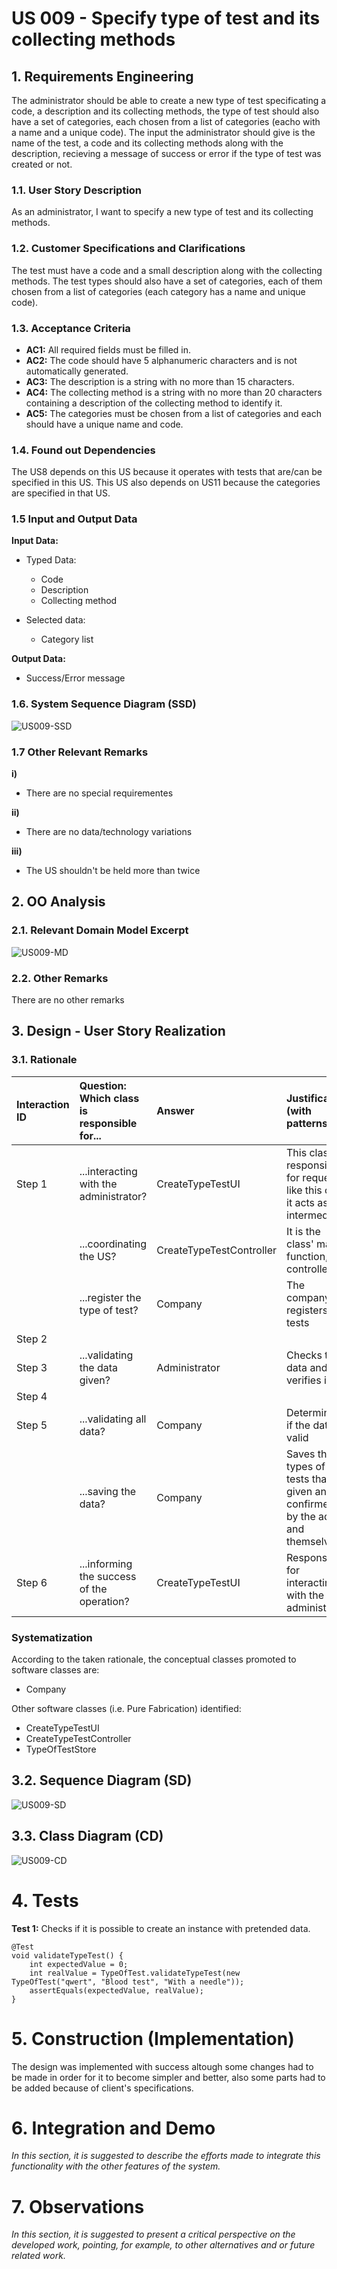 # US 009 - Specify type of test and its collecting methods

## 1. Requirements Engineering

The administrator should be able to create a new type of test specificating a code, a description and its collecting methods, the type of test should also have a set of categories, each chosen from a list of categories (eacho with a name and a unique code). The input the administrator should give is the name of the test, a code and its collecting methods along with the description, recieving a message of success or error if the type of test was created or not.

### 1.1. User Story Description

As an administrator, I want to specify a new type of test and its collecting methods.

### 1.2. Customer Specifications and Clarifications 

The test must have a code and a small description along with the collecting methods. The test types should also have a set of categories, each of them chosen from a list of categories (each category has a name and unique code).

### 1.3. Acceptance Criteria

- **AC1:** All required fields must be filled in.
- **AC2:** The code should have 5 alphanumeric characters and is not automatically generated.
- **AC3:** The description is a string with no more than 15 characters.
- **AC4:** The collecting method is a string with no more than 20 characters containing a description of the collecting method to identify it.
- **AC5:** The categories must be chosen from a list of categories and each should have a unique name and code.

### 1.4. Found out Dependencies

The US8 depends on this US because it operates with tests that are/can be specified in this US. This US also depends on US11 because the categories are specified in that US.

### 1.5 Input and Output Data

**Input Data:**

 * Typed Data:
	* Code
    * Description
    * Collecting method
	
* Selected data:
	* Category list

**Output Data:**

 * Success/Error message
 


### 1.6. System Sequence Diagram (SSD)

![US009-SSD](US009-SSD.svg)


### 1.7 Other Relevant Remarks 

**i)**
 - There are no special requirementes

**ii)**
 - There are no data/technology variations
 
**iii)**
 - The US shouldn't be held more than twice



## 2. OO Analysis

### 2.1. Relevant Domain Model Excerpt 

![US009-MD](US009-MD.svg)

### 2.2. Other Remarks

There are no other remarks




## 3. Design - User Story Realization 

### 3.1. Rationale

| Interaction ID | Question: Which class is responsible for... | Answer  | Justification (with patterns)  |
|:-------------  |:--------------------- |:------------|:---------------------------- |
| Step 1|...interacting with the administrator?|CreateTypeTestUI|This class is responsible for requests like this one, it acts as an intermediary|
||...coordinating the US?|CreateTypeTestController|It is the class' main function, controller|
||...register the type of test?|Company|The company registers the tests|
| Step 2||||
| Step 3|...validating the data given?|Administrator|Checks the data and verifies it|
| Step 4||||
| Step 5|...validating all data?|Company|Determines if the data is valid|
||...saving the data?|Company|Saves the types of tests that are given and confirmed by the admin and themselves|
| Step 6|...informing the success of the operation?|CreateTypeTestUI|Responsible for interacting with the administrator|

### Systematization ##

According to the taken rationale, the conceptual classes promoted to software classes are: 

 * Company

Other software classes (i.e. Pure Fabrication) identified: 

 * CreateTypeTestUI  
 * CreateTypeTestController
 * TypeOfTestStore

## 3.2. Sequence Diagram (SD)

![US009-SD](US009-SD.svg)

## 3.3. Class Diagram (CD)

![US009-CD](US009-CD.svg)

# 4. Tests 

**Test 1:** Checks if it is possible to create an instance with pretended data.

	@Test
    void validateTypeTest() {
        int expectedValue = 0;
        int realValue = TypeOfTest.validateTypeTest(new TypeOfTest("qwert", "Blood test", "With a needle"));
        assertEquals(expectedValue, realValue);
    }

# 5. Construction (Implementation)

The design was implemented with success altough some changes had to be made in order for it to become simpler and better, also some parts had to be added because of client's specifications.

# 6. Integration and Demo 

*In this section, it is suggested to describe the efforts made to integrate this functionality with the other features of the system.*


# 7. Observations

*In this section, it is suggested to present a critical perspective on the developed work, pointing, for example, to other alternatives and or future related work.*




